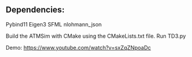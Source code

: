 ## Dependencies:
Pybind11
Eigen3
SFML
nlohmann_json

Build the ATMSim with CMake using the CMakeLists.txt file.
Run TD3.py

Demo:
https://www.youtube.com/watch?v=sxZqZNpoaDc
